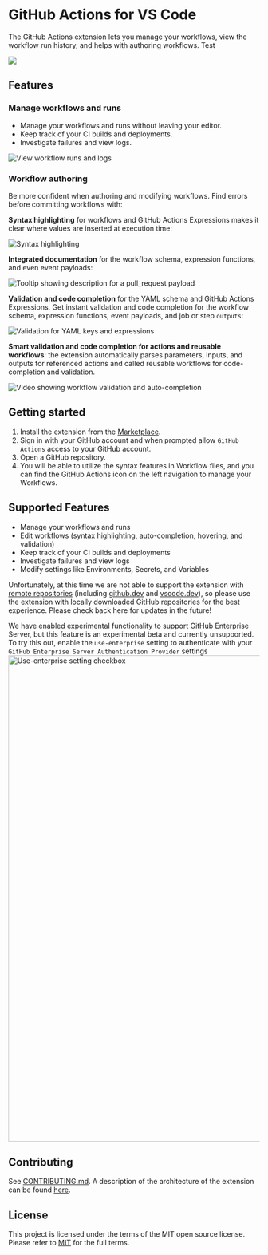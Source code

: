# GitHub Actions for VS Code

The GitHub Actions extension lets you manage your workflows, view the workflow run history, and helps with authoring workflows. Test

![](./media/header.png)

## Features

### Manage workflows and runs

* Manage your workflows and runs without leaving your editor.
* Keep track of your CI builds and deployments.
* Investigate failures and view logs.

![View workflow runs and logs](./media/workflows.png)

### Workflow authoring

Be more confident when authoring and modifying workflows. Find errors before committing workflows with:

**Syntax highlighting** for workflows and GitHub Actions Expressions makes it clear where values are inserted at execution time:

![Syntax highlighting](media/highlight.png)

**Integrated documentation** for the workflow schema, expression functions, and even event payloads:

![Tooltip showing description for a pull_request payload](media/docs.png)

**Validation and code completion** for the YAML schema and GitHub Actions Expressions. Get instant validation and code completion for the workflow schema, expression functions, event payloads, and job or step `outputs`:

![Validation for YAML keys and expressions](media/validation.png)

**Smart validation and code completion for actions and reusable workflows**: the extension automatically parses parameters, inputs, and outputs for referenced actions and called reusable workflows for code-completion and validation.

![Video showing workflow validation and auto-completion](./media/authoring.gif)

## Getting started

1. Install the extension from the [Marketplace](https://marketplace.visualstudio.com/items?itemName=github.vscode-github-actions).
1. Sign in with your GitHub account and when prompted allow `GitHub Actions` access to your GitHub account.
1. Open a GitHub repository.
1. You will be able to utilize the syntax features in Workflow files, and you can find the GitHub Actions icon on the left navigation to manage your Workflows.


## Supported Features

- Manage your workflows and runs 
- Edit workflows (syntax highlighting, auto-completion, hovering, and validation)
- Keep track of your CI builds and deployments
- Investigate failures and view logs
- Modify settings like Environments, Secrets, and Variables

Unfortunately, at this time we are not able to support the extension with [remote repositories](https://docs.github.com/en/get-started/getting-started-with-git/about-remote-repositories) (including [github.dev](https://github.dev/) and [vscode.dev](https://vscode.dev/)), so please use the extension with locally downloaded GitHub repositories for the best experience. Please check back here for updates in the future!

We have enabled experimental functionality to support GitHub Enterprise Server, but this feature is an experimental beta and currently unsupported. To try this out, enable the `use-enterprise` setting to authenticate with your `GitHub Enterprise Server Authentication Provider` settings
<img width="975" alt="Use-enterprise setting checkbox" src="https://github.com/github/vscode-github-actions/assets/34719884/be76adc6-64af-47ed-84d0-627786cc4eea">

## Contributing

See [CONTRIBUTING.md](CONTRIBUTING.md). A description of the architecture of the extension can be found [here](./docs/project-architecture.md).

## License

This project is licensed under the terms of the MIT open source license. Please refer to [MIT](LICENSE) for the full terms.
